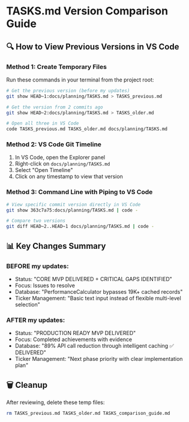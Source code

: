 # TASKS.md Version Comparison Guide

## 🔍 How to View Previous Versions in VS Code

### Method 1: Create Temporary Files
Run these commands in your terminal from the project root:

```bash
# Get the previous version (before my updates)
git show HEAD~1:docs/planning/TASKS.md > TASKS_previous.md

# Get the version from 2 commits ago
git show HEAD~2:docs/planning/TASKS.md > TASKS_older.md

# Open all three in VS Code
code TASKS_previous.md TASKS_older.md docs/planning/TASKS.md
```

### Method 2: VS Code Git Timeline
1. In VS Code, open the Explorer panel
2. Right-click on `docs/planning/TASKS.md`
3. Select "Open Timeline" 
4. Click on any timestamp to view that version

### Method 3: Command Line with Piping to VS Code
```bash
# View specific commit version directly in VS Code
git show 363c7a75:docs/planning/TASKS.md | code -

# Compare two versions
git diff HEAD~2..HEAD~1 docs/planning/TASKS.md | code -
```

## 📊 Key Changes Summary

### BEFORE my updates:
- Status: "CORE MVP DELIVERED + CRITICAL GAPS IDENTIFIED"
- Focus: Issues to resolve
- Database: "PerformanceCalculator bypasses 19K+ cached records"
- Ticker Management: "Basic text input instead of flexible multi-level selection"

### AFTER my updates:
- Status: "PRODUCTION READY MVP DELIVERED" 
- Focus: Completed achievements with evidence
- Database: "89% API call reduction through intelligent caching ✅ DELIVERED"
- Ticker Management: "Next phase priority with clear implementation plan"

## 🗑️ Cleanup
After reviewing, delete these temp files:
```bash
rm TASKS_previous.md TASKS_older.md TASKS_comparison_guide.md
```
